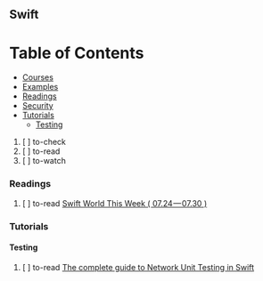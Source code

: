 ## Swift

# Table of Contents
<!-- MarkdownTOC depth=4 -->
  - [Courses](#courses)
  - [Examples](#examples)
  - [Readings](#readings)
  - [Security](#security)
  - [Tutorials](#tutorials)
    - [Testing](#testing)
<!-- /MarkdownTOC -->

  1. [ ] to-check []()
  1. [ ] to-read []()
  1. [ ] to-watch []()

### Readings

  1. [ ] to-read [Swift World This Week ( 07.24 — 07.30 )](https://medium.com/swiftworld/swift-world-this-week-07-24-07-30-e8e0e467747a)

### Tutorials

#### Testing

  1. [ ] to-read [The complete guide to Network Unit Testing in Swift](https://medium.com/flawless-app-stories/the-complete-guide-to-network-unit-testing-in-swift-db8b3ee2c327)
